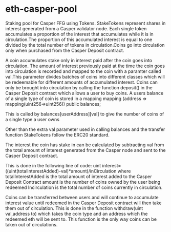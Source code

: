 # eth-casper-pool
Staking pool for Casper FFG using Tokens.
StakeTokens represent shares in interest generated from a Casper validator node.
Each single token accumulates a proportion of the interest that accumulates while it is in circulation.The proportion of this accumulated interest is equal to one divided by the total number of tokens in circulation.Coins go into circulation only when purchased from the Casper Deposit contract. 

A coin accumulates stake only in interest paid after the coin goes into circulation. The amount of interest previously paid at the time the coin goes into circulation is recorded and mapped to the coin with a paramter called val.This parameter divides batches of coins into different classes which will be redeemable for different amounts of accumulated interest.
Coins can only be brought into circulation by calling the function deposit() in the Casper Deposit contract which allows a user to buy coins.
A users balance of a single type of coin is stored in a mapping
 mapping (address => mapping(uint256=>uint256)) public balances;

This is called by balances[userAddress][val]  to give the number of coins of a single type a user owns

Other than the extra val parameter used in  calling  balances and the transfer function StakeTokens follow the ERC20 standard.
 
 The interest the  coin has stake in can be calculated by subtracting val from the total amount of interest generated from the Casper node  and sent to the Casper Deposit contract.

This is done in the following line of code:
uint interest=((uint(totalInterestAdded)-val)*amount)/inCirculation
where totalInterestAdded is the total amount of interest added to the Casper Deposit Contract
amount is the number of coins owned by the user being redeemed
Incirculation is the total number of coins currently in circulation.

Coins can be  transferred between users and will continue to accumulate interest value until redeemed in the Casper Deposit contract will then take them out of circulation.
This is done in the function withdraw(uint val,address to) which takes the coin type and an address which the redeemed eth will be sent to. 
This function is the only way coins can be taken out of circulations.
